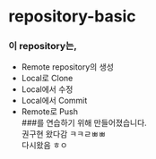 # repository-basic

### 이 repository는,
 * Remote repository의 생성 
 * Local로 Clone 
* Local에서 수정 
* Local에서 Commit 
* Remote로 Push  
###를 연습하기 위해 만들어졌습니다.  
권구현 왔다감 ㅋㅋㄹㅃㅃ  
다시왔음 ㅎㅇ
